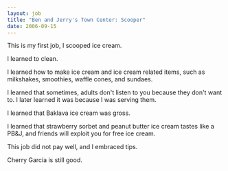 ```yaml
---
layout: job
title: "Ben and Jerry's Town Center: Scooper"
date: 2006-09-15
---
```


This is my first job, I scooped ice cream.

I learned to clean. 

I learned how to make ice cream and ice cream related items, such as milkshakes, smoothies, waffle cones, and sundaes. 

I learned that sometimes, adults don't listen to you because they don't want to. I later learned it was because I was serving them. 

I learned that Baklava ice cream was gross. 

I learned that strawberry sorbet and peanut butter ice cream tastes like a PB&J, and friends will exploit you for free ice cream.

This job did not pay well, and I embraced tips.

Cherry Garcia is still good.
